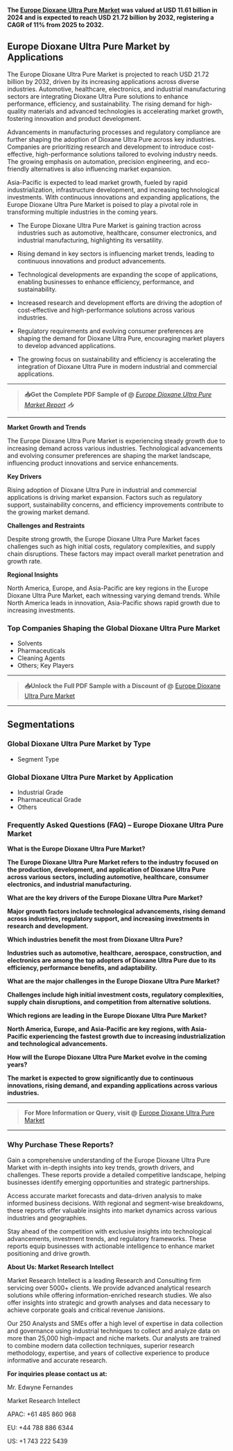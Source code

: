 <p><strong>The <a href="https://www.marketresearchintellect.com/download-sample/?rid=991357&amp;utm_source=Pulse-April-Europe&amp;utm_medium=852">Europe Dioxane Ultra Pure Market</a> was valued at USD 11.61 billion in 2024 and is expected to reach USD 21.72 billion by 2032, registering a CAGR of 11% from 2025 to 2032.</strong></p><h2>Europe Dioxane Ultra Pure Market by Applications&nbsp;</h2><p><p>The Europe Dioxane Ultra Pure Market is projected to reach USD 21.72 billion by 2032, driven by its increasing applications across diverse industries. Automotive, healthcare, electronics, and industrial manufacturing sectors are integrating Dioxane Ultra Pure solutions to enhance performance, efficiency, and sustainability. The rising demand for high-quality materials and advanced technologies is accelerating market growth, fostering innovation and product development.</p><p>Advancements in manufacturing processes and regulatory compliance are further shaping the adoption of Dioxane Ultra Pure across key industries. Companies are prioritizing research and development to introduce cost-effective, high-performance solutions tailored to evolving industry needs. The growing emphasis on automation, precision engineering, and eco-friendly alternatives is also influencing market expansion.</p><p>Asia-Pacific is expected to lead market growth, fueled by rapid industrialization, infrastructure development, and increasing technological investments. With continuous innovations and expanding applications, the Europe Dioxane Ultra Pure Market is poised to play a pivotal role in transforming multiple industries in the coming years.</p></p><ul><li><p>The Europe Dioxane Ultra Pure Market is gaining traction across industries such as automotive, healthcare, consumer electronics, and industrial manufacturing, highlighting its versatility.</p></li><li><p>Rising demand in key sectors is influencing market trends, leading to continuous innovations and product advancements.</p></li><li><p>Technological developments are expanding the scope of applications, enabling businesses to enhance efficiency, performance, and sustainability.</p></li><li><p>Increased research and development efforts are driving the adoption of cost-effective and high-performance solutions across various industries.</p></li><li><p>Regulatory requirements and evolving consumer preferences are shaping the demand for Dioxane Ultra Pure, encouraging market players to develop advanced applications.</p></li><li><p>The growing focus on sustainability and efficiency is accelerating the integration of Dioxane Ultra Pure in modern industrial and commercial applications.</p></li></ul><hr /><blockquote><p><strong><span class="font-[700]">📥Get the Complete PDF Sample of @ </span></strong><em><span class="font-[700]"><a href="https://www.marketresearchintellect.com/download-sample/?rid=991357&amp;utm_source=Pulse-April-Europe&amp;utm_medium=852" target="_blank" data-tracking-control-name="article-ssr-frontend-pulse_little-text-block" data-tracking-will-navigate="" data-test-link="">Europe Dioxane Ultra Pure Market Report</a>&nbsp;📥</span></em></p></blockquote><hr /><p class="" data-start="77" data-end="360"><strong data-start="77" data-end="105">Market Growth and Trends</strong></p><p class="" data-start="77" data-end="360">The Europe Dioxane Ultra Pure Market is experiencing steady growth due to increasing demand across various industries. Technological advancements and evolving consumer preferences are shaping the market landscape, influencing product innovations and service enhancements.</p><p class="" data-start="362" data-end="606"><strong data-start="362" data-end="377">Key Drivers</strong></p><p class="" data-start="362" data-end="606">Rising adoption of Dioxane Ultra Pure in industrial and commercial applications is driving market expansion. Factors such as regulatory support, sustainability concerns, and efficiency improvements contribute to the growing market demand.</p><p class="" data-start="608" data-end="849"><strong data-start="608" data-end="637">Challenges and Restraints</strong></p><p class="" data-start="608" data-end="849">Despite strong growth, the Europe Dioxane Ultra Pure Market faces challenges such as high initial costs, regulatory complexities, and supply chain disruptions. These factors may impact overall market penetration and growth rate.</p><p class="" data-start="851" data-end="1095"><strong data-start="851" data-end="872">Regional Insights</strong></p><p class="" data-start="851" data-end="1095">North America, Europe, and Asia-Pacific are key regions in the Europe Dioxane Ultra Pure Market, each witnessing varying demand trends. While North America leads in innovation, Asia-Pacific shows rapid growth due to increasing investments.</p><p><h3>Top Companies Shaping the Global Dioxane Ultra Pure Market </h3><ul><li>Solvents</li><li>Pharmaceuticals</li><li>Cleaning Agents</li><li>Others; Key Players</li></ul></p><hr /><blockquote><p><strong>📥Unlock the Full PDF Sample with a Discount of @</strong> <a href="https://www.marketresearchintellect.com/ask-for-discount/?rid=991357&amp;utm_source=Pulse-April-Europe&amp;utm_medium=852">Europe Dioxane Ultra Pure Market</a></p></blockquote><hr /><p><h2>Segmentations</h2><h3>Global Dioxane Ultra Pure Market by Type</h3><ul><li>Segment Type</li></ul><h3>Global Dioxane Ultra Pure Market by Application</h3><ul><li>Industrial Grade</li><li>Pharmaceutical Grade</li><li>Others</li></ul></p><h3><strong>Frequently Asked Questions (FAQ) &ndash; Europe Dioxane Ultra Pure Market</strong></h3><p><strong>What is the Europe Dioxane Ultra Pure Market?</strong></p><p><strong>The Europe Dioxane Ultra Pure Market refers to the industry focused on the production, development, and application of Dioxane Ultra Pure across various sectors, including automotive, healthcare, consumer electronics, and industrial manufacturing.</strong></p><p><strong>What are the key drivers of the Europe Dioxane Ultra Pure Market?</strong></p><p><strong>Major growth factors include technological advancements, rising demand across industries, regulatory support, and increasing investments in research and development.</strong></p><p><strong>Which industries benefit the most from Dioxane Ultra Pure?</strong></p><p><strong>Industries such as automotive, healthcare, aerospace, construction, and electronics are among the top adopters of Dioxane Ultra Pure due to its efficiency, performance benefits, and adaptability.</strong></p><p><strong>What are the major challenges in the Europe Dioxane Ultra Pure Market?</strong></p><p><strong>Challenges include high initial investment costs, regulatory complexities, supply chain disruptions, and competition from alternative solutions.</strong></p><p><strong>Which regions are leading in the Europe Dioxane Ultra Pure Market?</strong></p><p><strong>North America, Europe, and Asia-Pacific are key regions, with Asia-Pacific experiencing the fastest growth due to increasing industrialization and technological advancements.</strong></p><p><strong>How will the Europe Dioxane Ultra Pure Market evolve in the coming years?</strong></p><p><strong>The market is expected to grow significantly due to continuous innovations, rising demand, and expanding applications across various industries.</strong></p><hr /><blockquote><p><span class="font-[700]"><strong>For More Information or Query, visit&nbsp;@</strong>&nbsp;</span><span class="font-[700]"><a href="https://www.marketresearchintellect.com/product/global-dioxane-ultra-pure-market/?utm_source=Linkedin&utm_medium=852" target="_blank" data-tracking-control-name="article-ssr-frontend-pulse_little-text-block" data-tracking-will-navigate="" data-test-link="">Europe Dioxane Ultra Pure Market</a></span></p></blockquote><hr /><h3><strong data-start="0" data-end="31">Why Purchase These Reports?</strong></h3><p class="" data-start="35" data-end="297">Gain a comprehensive understanding of the Europe Dioxane Ultra Pure Market with in-depth insights into key trends, growth drivers, and challenges. These reports provide a detailed competitive landscape, helping businesses identify emerging opportunities and strategic partnerships.</p><p class="" data-start="299" data-end="540">Access accurate market forecasts and data-driven analysis to make informed business decisions. With regional and segment-wise breakdowns, these reports offer valuable insights into market dynamics across various industries and geographies.</p><p class="" data-start="542" data-end="784">Stay ahead of the competition with exclusive insights into technological advancements, investment trends, and regulatory frameworks. These reports equip businesses with actionable intelligence to enhance market positioning and drive growth.</p><p><strong><span class="font-[700]">About Us: Market Research Intellect</span></strong></p><p><span class="">Market Research Intellect is a leading Research and Consulting firm servicing over 5000+ clients. We provide advanced analytical research solutions while offering information-enriched research studies.&nbsp;</span>We also offer insights into strategic and growth analyses and data necessary to achieve corporate goals and critical revenue Janisions.</p><p><span class="">Our 250 Analysts and SMEs offer a high level of expertise in data collection and governance using industrial techniques to collect and analyze data on more than 25,000 high-impact and niche markets. Our analysts are trained to combine modern data collection techniques, superior research methodology, expertise, and years of collective experience to produce informative and accurate research.</span></p><p><strong>For inquiries please contact us at:</strong></p><p>Mr. Edwyne Fernandes</p><p>Market Research Intellect</p><p>APAC: +61 485 860 968</p><p>EU: +44 788 886 6344</p><p>US: +1 743 222 5439</p>